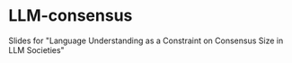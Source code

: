 # LLM-consensus
Slides for "Language Understanding as a Constraint on Consensus Size in LLM Societies"